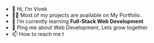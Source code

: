 - 👋 Hi, I’m Vivek
- 👨‍💻 Most of my projects are available on My Portfolio.
- 🌱 I’m currently learning **Full-Stack Web Development**
- 💬 Ping me about Web Development, Lets grow together
- 📫 How to reach me t

<!---
vivek-justthink/vivek-justthink is a ✨ special ✨ repository because its `README.md` (this file) appears on your GitHub profile.
You can click the Preview link to take a look at your changes.
--->
